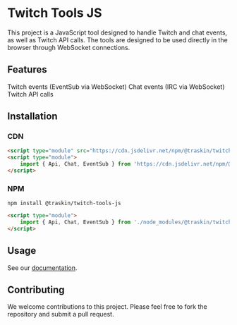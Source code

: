 # Twitch Tools JS

This project is a JavaScript tool designed to handle Twitch and chat events, as well as Twitch API calls. The tools are designed to be used directly in the browser through WebSocket connections.

## Features

Twitch events (EventSub via WebSocket)
Chat events (IRC via WebSocket)
Twitch API calls

## Installation

### CDN

```html
<script type="module" src="https://cdn.jsdelivr.net/npm/@traskin/twitch-tools-js@1.0.0/twitch-tools.js"></script>
<script type="module">
    import { Api, Chat, EventSub } from 'https://cdn.jsdelivr.net/npm/@traskin/twitch-tools-js@1.0.0/twitch-tools.js'
</script>
```

### NPM

```shell
npm install @traskin/twitch-tools-js
```

```html
<script type="module">
    import { Api, Chat, EventSub } from './node_modules/@traskin/twitch-tools-js/twitch-tools.js'
</script>
```

## Usage

See our [documentation](https://github.com/TrAsKiN/twitch-tools-js/wiki).

## Contributing

We welcome contributions to this project. Please feel free to fork the repository and submit a pull request.
